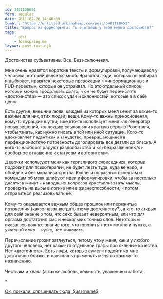 ```yaml
---
id: 3401128651
form: regular
date: 2011-02-20 14:46:00
tumblr: "https://untitled.urbansheep.com/post/3401128651"
title: "Вопрос из формспринга: Ты считаешь у тебя много достоинств?"
tags:
    - post
    - formspring.me
layout: post-text.njk
---
```


<p class="formspringmeAnswer">Достоинства субъективны. Все. Без исключения.<br/><br/>
Мне очень нравятся короткие тексты и формулировки, получающиеся у человека, который является мной. Нравятся люди, которых он выбирал и выбирает, нравятся некоторые провокации и «информационные и FUD-проекты», которые он устраивал. Но это отдельный список, который можно продолжать долго, и он не будет перечислять «достоинства» — это список удач и склонностей, которые я в себе ценю.</p>

<!-- more -->

<p>Есть другие, внешние люди, каждый из которых меня ценит за какие-то важные для них, этих людей, вещи. Кому-то важны прикосновения, кому-то дурацкие шутки; ещё кто-то использует меня как генератор новых решений, коллекцию ссылок, или краткую версию Розенталя, чтобы узнать, как нужно писать в той или иной ситуации. Кого-то вдохновляет педантизм и занудство, превращающиеся в перфекционисткую потребность дополировать все детали до блеска. А кого-то наоборот радуют раздолбайство и &lt;s&gt;безразличное&lt;/s&gt; свободное отношение к статусам и авторитетам.</p>

<p>Девочки используют меня как терпеливого собеседника, который подходит для психотерапии, не будет лезть туда, куда не надо, и обойдётся без морализаторства. Коллеги по разным проектам и командам об меня шлифуют идеи и формулировки, чтобы за несколько десятков минут и наводящих вопросов кристаллизовать мысль, проверить на дыры в логике или в жизнеспособности, и потом отправиться реализовывать её.<br/><br/>
Кому-то оказывается важным общее прошлое или пережитые потрясения (какое название дать этому достоинству?), а кто-то открыл для себя знание о том, что секс бывает невероятным, или что для оргазма достаточно смс и нескольких точных слов. Некоторым оказалось важнее знание того, что говорить «нет» можно и нужно, а ужасный секс — хуже, чем никакого.<br/><br/>
Перечисление грозит затянуться, потому что у меня, как и у любого другого человека, нет какой-то отдельной графы про сильные качества. Нет «достоинств». Есть люди, которые сумели подойти ко мне достаточно близко, и научились применять меня по какому-то назначению.<br/><br/>
Честь им и хвала (а также любовь, нежность, уважение и забота).<br/><br/>
*</p>

<p class="formspringmeFooter">
    <a href="http://www.formspring.me/urbansheep?utm_medium=social&amp;utm_source=tumblr&amp;utm_campaign=shareanswer">Ок, поехали: спрашивать сюда, $username$</a>
</p>

